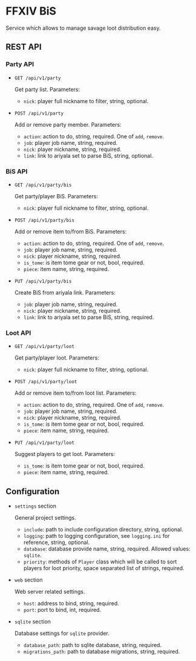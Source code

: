 # FFXIV BiS

Service which allows to manage savage loot distribution easy.

## REST API

### Party API

* `GET /api/v1/party`
    
    Get party list. Parameters:
    
    * `nick`: player full nickname to filter, string, optional.
    
* `POST /api/v1/party`

    Add or remove party member. Parameters:
    
    * `action`: action to do, string, required. One of `add`, `remove`.
    * `job`: player job name, string, required.
    * `nick`: player nickname, string, required.
    * `link`: link to ariyala set to parse BiS, string, optional.
    
### BiS API

* `GET /api/v1/party/bis`

    Get party/player BiS. Parameters:
    
    * `nick`: player full nickname to filter, string, optional.
    
* `POST /api/v1/party/bis`

    Add or remove item to/from BiS. Parameters:
    
    * `action`: action to do, string, required. One of `add`, `remove`.
    * `job`: player job name, string, required.
    * `nick`: player nickname, string, required.
    * `is_tome`: is item tome gear or not, bool, required.
    * `piece`: item name, string, required.
    
* `PUT /api/v1/party/bis`

    Create BiS from ariyala link. Parameters:
    
    * `job`: player job name, string, required.
    * `nick`: player nickname, string, required.
    * `link`: link to ariyala set to parse BiS, string, required.
    
### Loot API

* `GET /api/v1/party/loot`

    Get party/player loot. Parameters:
    
    * `nick`: player full nickname to filter, string, optional.
    
* `POST /api/v1/party/loot`

    Add or remove item to/from loot list. Parameters:
    
    * `action`: action to do, string, required. One of `add`, `remove`.
    * `job`: player job name, string, required.
    * `nick`: player nickname, string, required.
    * `is_tome`: is item tome gear or not, bool, required.
    * `piece`: item name, string, required.
    
* `PUT /api/v1/party/loot`

    Suggest players to get loot. Parameters:
    
    * `is_tome`: is item tome gear or not, bool, required.
    * `piece`: item name, string, required.


## Configuration

* `settings` section

    General project settings.

    * `include`: path to include configuration directory, string, optional.
    * `logging`: path to logging configuration, see `logging.ini` for reference, string, optional.
    * `database`: database provide name, string, required. Allowed values: `sqlite`.
    * `priority`: methods of `Player` class which will be called to sort players for loot priority, space separated list of strings, required.
    
* `web` section

    Web server related settings.
    
    * `host`: address to bind, string, required.
    * `port`: port to bind, int, required.
    
* `sqlite` section

    Database settings for `sqlite` provider.
    
    * `database_path`: path to sqlite database, string, required.
    * `migrations_path`: path to database migrations, string, required.